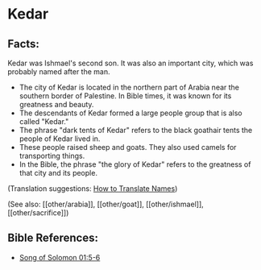# Kedar #

## Facts: ##

Kedar was Ishmael's second son. It was also an important city, which was probably named after the man.

* The city of Kedar is located in the northern part of Arabia near the southern border of Palestine. In Bible times, it was known for its greatness and beauty.
* The descendants of Kedar formed a large people group that is also called "Kedar."
* The phrase "dark tents of Kedar" refers to the black goathair tents the people of Kedar lived in.
* These people raised sheep and goats. They also used camels for transporting things.
* In the Bible, the phrase "the glory of Kedar" refers to the greatness of that city and its people.

(Translation suggestions: [How to Translate Names](en/ta-vol1/translate/man/translate-names))

(See also: [[other/arabia]], [[other/goat]], [[other/ishmael]], [[other/sacrifice]])

## Bible References: ##

* [Song of Solomon 01:5-6](en/tn/sng/help/01/05)